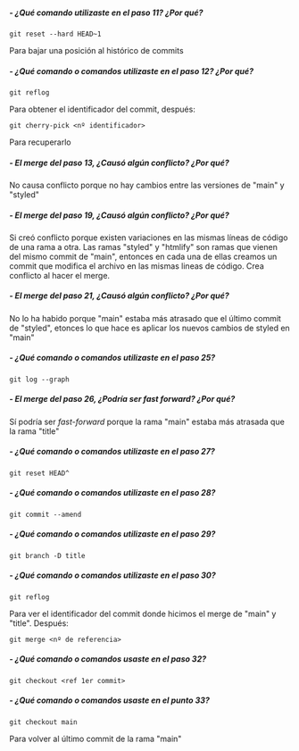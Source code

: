 ##### - ¿Qué comando utilizaste en el paso 11? ¿Por qué?

```
git reset --hard HEAD~1
```

Para bajar una posición al histórico de commits
##### - ¿Qué comando o comandos utilizaste en el paso 12? ¿Por qué?
```
git reflog
```

Para obtener el identificador del commit, después:

```
git cherry-pick <nº identificador>
```
Para recuperarlo
##### - El merge del paso 13, ¿Causó algún conflicto? ¿Por qué?

No causa conflicto porque no hay cambios entre las versiones de "main" y "styled"
##### - El merge del paso 19, ¿Causó algún conflicto? ¿Por qué?

Si creó conflicto porque existen variaciones en las mismas líneas de código de una rama a otra. Las ramas "styled" y "htmlify" son ramas que vienen del mismo commit de "main", entonces en cada una de ellas creamos un commit que modifica el archivo en las mismas lineas de código.
Crea conflicto al hacer el merge.
##### - El merge del paso 21, ¿Causó algún conflicto? ¿Por qué?

No lo ha habido porque "main" estaba más atrasado que el último commit de "styled", etonces lo que hace es aplicar los nuevos cambios de styled en "main"
##### - ¿Qué comando o comandos utilizaste en el paso 25?

```
git log --graph
```
##### - El merge del paso 26, ¿Podría ser fast forward? ¿Por qué?

Sí podría ser *fast-forward* porque la rama "main" estaba más atrasada que la rama "title"
##### - ¿Qué comando o comandos utilizaste en el paso 27?

```
git reset HEAD^
```
##### - ¿Qué comando o comandos utilizaste en el paso 28?

```
git commit --amend
```

##### - ¿Qué comando o comandos utilizaste en el paso 29?
```
git branch -D title
```
##### - ¿Qué comando o comandos utilizaste en el paso 30?
```
git reflog
```

Para ver el identificador del commit donde hicimos el merge de "main" y "title". Después:

```
git merge <nº de referencia>
```
##### - ¿Qué comando o comandos usaste en el paso 32?
```
git checkout <ref 1er commit>
```
##### - ¿Qué comando o comandos usaste en el punto 33?
```
git checkout main
```
Para volver al último commit de la rama "main"